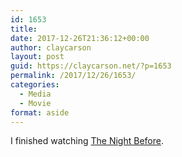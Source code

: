 ```yaml
---
id: 1653
title: 
date: 2017-12-26T21:36:12+00:00
author: claycarson
layout: post
guid: https://claycarson.net/?p=1653
permalink: /2017/12/26/1653/
categories:
  - Media
  - Movie
format: aside
---
```

I finished watching [The Night Before](http://imdb.com/title/tt3530002/?ref=m_nv_sr_1).